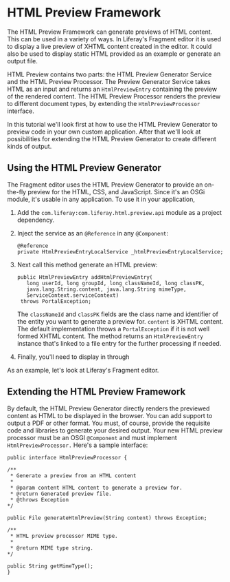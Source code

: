 # HTML Preview Framework

The HTML Preview Framework can generate previews of HTML content. This can be used in a variety of ways. In Liferay's Fragment editor it is used to display a live preview of XHTML content created in the editor. It could also be used to display static HTML provided as an example or generate an output file.

HTML Preview contains two parts: the HTML Preview Generator Service and the HTML Preview Processor. The Preview Generator Service takes HTML as an input and returns an `HtmlPreviewEntry` containing the preview of the rendered content. The HTML Preview Processor renders the preview to different document types, by extending the `HtmlPreviewProcessor` interface.

In this tutorial we'll look first at how to use the HTML Preview Generator to 
preview code in your own custom application. After that we'll look at 
possibilities for extending the HTML Preview Generator to create different 
kinds of output.

## Using the HTML Preview Generator

The Fragment editor uses the HTML Preview Generator to provide an on-the-fly
preview for the HTML, CSS, and JavaScript. Since it's an OSGi module, it's
usable in any application. To use it in your application,

1.  Add the `com.liferay:com.liferay.html.preview.api` module as a project 
    dependency.
 
2.  Inject the service as an `@Reference` in any `@Component`:
    
        @Reference
        private HtmlPreviewEntryLocalService _htmlPreviewEntryLocalService;

3.  Next call this method generate an HTML preview:

        public HtmlPreviewEntry addHtmlPreviewEntry(
           long userId, long groupId, long classNameId, long classPK,
           java.lang.String.content, java.lang.String mimeType,
           ServiceContext.serviceContext)
         throws PortalException;

    The `classNameId` and `classPK` fields are the class name and identifier of 
    the entity you want to generate a preview for. `content` is XHTML content.
    The default implementation throws a `PortalException` if it is not well
    formed XHTML content. The method returns an `HtmlPreviewEntry` instance
    that's linked to a file entry for the further processing if needed.

4. Finally, you'll need to display in through 

As an example, let's look at Liferay's Fragment editor.

## Extending the HTML Preview Framework

By default, the HTML Preview Generator directly renders the previewed content as
HTML to be displayed in the browser. You can add support to output a PDF or
other format. You must, of course, provide the requisite code and libraries to
generate your desired output. Your new HTML preview processor must be an OSGI
`@Component` and must implement `HtmlPreviewProcessor.` Here's a sample
interface:

    public interface HtmlPreviewProcessor {

    /**
     * Generate a preview from an HTML content
     *
     * @param content HTML content to generate a preview for.
     * @return Generated preview file.
     * @throws Exception
    */

    public File generateHtmlPreview(String content) throws Exception;

    /**
     * HTML preview processor MIME type.
     *
     * @return MIME type string.
    */

    public String getMimeType();
    }

<!-- This tutorial isn't done. All you've listed is the interface. Every IDE can
generate the methods that must be implemented when you create a class based on
the interface. Please document an actual, implemented sample, even if it's just
the one Liferay already provides. -Rich --> 

